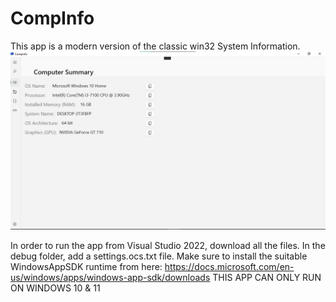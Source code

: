 # CompInfo
This app is a modern version of the classic win32 System Information.
![alt text](https://github.com/OceanCyanTech/CompInfo/blob/main/CompInfoScreenshot.png)

In order to run the app from Visual Studio 2022, download all the files.
In the debug folder, add a settings.ocs.txt file.
Make sure to install the suitable WindowsAppSDK runtime from here: https://docs.microsoft.com/en-us/windows/apps/windows-app-sdk/downloads
 THIS APP CAN ONLY RUN ON WINDOWS 10 & 11

